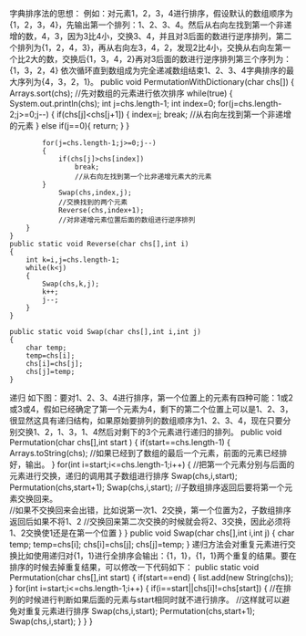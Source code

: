 字典排序法的思想：
例如：对元素1，2，3，4进行排序，假设默认的数组顺序为{1，2，3，4}，先输出第一个排列：1、2、3、4。然后从右向左找到第一个非递增的数，4，3，因为3比4小，交换3、4，并且对3后面的数进行逆序排列，第二个排列为{1，2，4，3}，再从右向左3，4，2，发现2比4小，交换从右向左第一个比2大的数，交换后{1，3，4，2}再对3后面的数进行逆序排列第三个序列为：{1，3，2，4}
依次循环直到数组成为完全递减数组结束1、2、3、4字典排序的最大序列为{4，3，2，1}。
public  void PermutationWithDictionary(char chs[])
    {
        Arrays.sort(chs);
        //先对数组的元素进行依次排序
        while(true)
        {
            System.out.println(chs);
            int j=chs.length-1;
            int index=0;
            for(j=chs.length-2;j>=0;j--)
            {
                if(chs[j]<chs[j+1])
                {
                    index=j;
                    break;
                    //从右向左找到第一个非递增的元素
                }
                else if(j==0){
                    return;
                }
            }           

            for(j=chs.length-1;j>=0;j--)
            {
                if(chs[j]>chs[index])
                    break;
                    //从右向左找到第一个比非递增元素大的元素
            }
                Swap(chs,index,j);
                //交换找到的两个元素
                Reverse(chs,index+1);
                //对非递增元素位置后面的数组进行逆序排列
        }       
    }
    public static void Reverse(char chs[],int i)
    {
        int k=i,j=chs.length-1;
        while(k<j)
        {
            Swap(chs,k,j);
            k++;
            j--;
        }
    }

    public static void Swap(char chs[],int i,int j)
    {
        char temp;
        temp=chs[i];
        chs[i]=chs[j];
        chs[j]=temp;
    }


递归
如下图：要对1、2、3、4进行排序，第一个位置上的元素有四种可能：1或2或3或4，假如已经确定了第一个元素为4，剩下的第二个位置上可以是1、2、3，很显然这具有递归结构，如果原始要排列的数组顺序为1、2、3、4，现在只要分别交换1、2，1、3，1、4然后对剩下的3个元素进行递归的排列。
public  void Permutation(char chs[],int start )
    {
        if(start==chs.length-1)
        {
            Arrays.toString(chs);
            //如果已经到了数组的最后一个元素，前面的元素已经排好，输出。
        }
        for(int i=start;i<=chs.length-1;i++)
        {
        //把第一个元素分别与后面的元素进行交换，递归的调用其子数组进行排序
                Swap(chs,i,start);
                Permutation(chs,start+1);
                Swap(chs,i,start);
        //子数组排序返回后要将第一个元素交换回来。  
        //如果不交换回来会出错，比如说第一次1、2交换，第一个位置为2，子数组排序返回后如果不将1、2
        //交换回来第二次交换的时候就会将2、3交换，因此必须将1、2交换使1还是在第一个位置 
        }
    }
    public  void Swap(char chs[],int i,int j)
    {
        char temp;
        temp=chs[i];
        chs[i]=chs[j];
        chs[j]=temp;
    }
递归方法会对重复元素进行交换比如使用递归对{1，1}进行全排序会输出：{1，1}，{1，1}两个重复的结果。要在排序的时候去掉重复结果，可以修改一下代码如下：
public static void Permutation(char chs[],int start)
    {
        if(start==end)
        {
            list.add(new String(chs));
        }
        for(int i=start;i<=chs.length-1;i++)
        {
            if(i==start||chs[i]!=chs[start])
            {
            //在排列的时候进行判断如果后面的元素与start相同时就不进行排序。
            //这样就可以避免对重复元素进行排序
                Swap(chs,i,start);
                Permutation(chs,start+1);
                Swap(chs,i,start);
            }
        }
    }